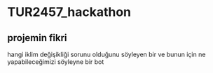 # TUR2457_hackathon

## projemin fikri
hangi iklim değişikliği sorunu olduğunu söyleyen bir ve bunun için ne yapabileceğimizi söyleyne bir bot

